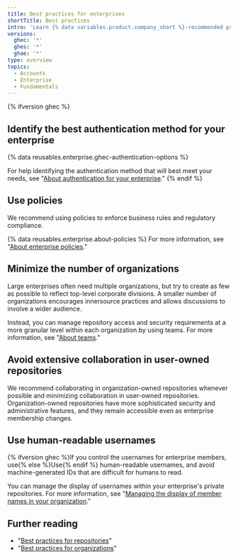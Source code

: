 ```yaml
---
title: Best practices for enterprises
shortTitle: Best practices
intro: 'Learn {% data variables.product.company_short %}-recommended practices for your enterprise.'
versions:
  ghec: '*'
  ghes: '*'
  ghae: '*'
type: overview
topics:
  - Accounts
  - Enterprise
  - Fundamentals
---
```


{% ifversion ghec %}
## Identify the best authentication method for your enterprise

{% data reusables.enterprise.ghec-authentication-options %}

For help identifying the authentication method that will best meet your needs, see "[About authentication for your enterprise](/admin/identity-and-access-management/managing-iam-for-your-enterprise/about-authentication-for-your-enterprise)." 
{% endif %}

## Use policies

We recommend using policies to enforce business rules and regulatory compliance. 

{% data reusables.enterprise.about-policies %} For more information, see "[About enterprise policies](/admin/policies/enforcing-policies-for-your-enterprise/about-enterprise-policies)."

## Minimize the number of organizations

Large enterprises often need multiple organizations, but try to create as few as possible to reflect top-level corporate divisions. A smaller number of organizations encourages innersource practices and allows discussions to involve a wider audience.

Instead, you can manage repository access and security requirements at a more granular level within each organization by using teams. For more information, see "[About teams](/organizations/organizing-members-into-teams/about-teams)."

## Avoid extensive collaboration in user-owned repositories

We recommend collaborating in organization-owned repositories whenever possible and minimizing collaboration in user-owned repositories. Organization-owned repositories have more sophisticated security and administrative features, and they remain accessible even as enterprise membership changes.

## Use human-readable usernames

{% ifversion ghec %}If you control the usernames for enterprise members, use{% else %}Use{% endif %} human-readable usernames, and avoid machine-generated IDs that are difficult for humans to read.

You can manage the display of usernames within your enterprise's private repositories. For more information, see "[Managing the display of member names in your organization](/organizations/managing-organization-settings/managing-the-display-of-member-names-in-your-organization)."

## Further reading

- "[Best practices for repositories](/repositories/creating-and-managing-repositories/best-practices-for-repositories)"
- "[Best practices for organizations](/organizations/collaborating-with-groups-in-organizations/best-practices-for-organizations)"
